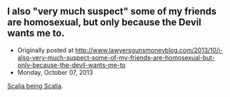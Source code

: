 ## I also "very much suspect" some of my friends are homosexual, but only because the Devil wants me to.

 * Originally posted at http://www.lawyersgunsmoneyblog.com/2013/10/i-also-very-much-suspect-some-of-my-friends-are-homosexual-but-only-because-the-devil-wants-me-to
 * Monday, October 07, 2013

[Scalia being Scalia](http://www.rawstory.com/rs/2013/10/07/scalia-believes-in-the-devil-and-very-much-suspects-some-friends-of-his-are-homosexual/).